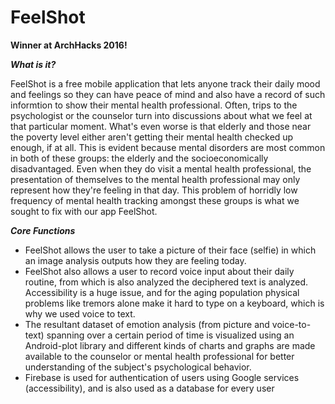 # FeelShot

**Winner at ArchHacks 2016!**

***What is it?***

FeelShot is a free mobile application that lets anyone track their daily mood and feelings so they can have peace of mind and also have a record of such informtion to show their mental health professional. Often, trips to the psychologist or the counselor turn into discussions about what we feel at that particular moment. What's even worse is that elderly and those near the poverty level either aren't getting their mental health checked up enough, if at all. This is evident because mental disorders are most common in both of these groups: the elderly and the socioeconomically disadvantaged. Even when they do visit a mental health professional, the presentation of themselves to the mental health professional may only represent how they're feeling in that day. This problem of horridly low frequency of mental health tracking amongst these groups is what we sought to fix with our app FeelShot. 

***Core Functions***
- FeelShot allows the user to take a picture of their face (selfie) in which an image analysis outputs how they are feeling today.
- FeelShot also allows a user to record voice input about their daily routine, from which is also analyzed the deciphered text is analyzed. Accessibility is a huge issue, and for the aging population physical problems like tremors alone make it hard to type on a keyboard, which is why we used voice to text.
- The resultant dataset of emotion analysis (from picture and voice-to-text) spanning over a certain period of time is visualized using an Android-plot library and different kinds of charts and graphs are made available to the counselor or mental health professional for better understanding of the subject's psychological behavior.
- Firebase is used for authentication of users using Google services (accessibility), and is also used as a database for every user
